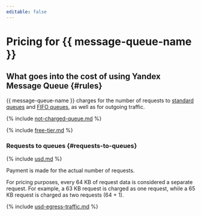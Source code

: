 ```yaml
---
editable: false
---
```


# Pricing for {{ message-queue-name }}


## What goes into the cost of using Yandex Message Queue {#rules}

{{ message-queue-name }} charges for the number of requests to [standard queues](concepts/queue.md#standard-queues) and [FIFO queues](concepts/queue.md#fifo-queues), as well as for outgoing traffic.

{% include [not-charged-queue.md](../_includes/pricing/price-formula/not-charged-queue.md) %}

{% include [free-tier.md](../_includes/pricing/price-formula/free-tier.md) %}

### Requests to queues {#requests-to-queues}





{% include [usd.md](../_pricing/message-queue/usd.md) %}




Payment is made for the actual number of requests. 

For pricing purposes, every 64 KB of request data is considered a separate request. For example, a 63 KB request is charged as one request, while a 65 KB request is charged as two requests (64 + 1).





{% include [usd-egress-traffic.md](../_pricing/usd-egress-traffic.md) %}



